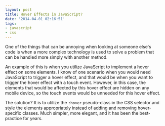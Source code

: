 ```yaml
---
layout: post
title: Hover Effects in JavaScript?
date: '2014-04-01 02:16:51'
tags:
- javascript
- css
---
```


One of the things that can be annoying when looking at someone else's code is when a more complex technology is used to solve a problem that can be handled more simply with another method.

An example of this is when you utilize JavaScript to implement a hover effect on some elements. I know of one scenario when you would need JavaScript to trigger a hover effect, and that would be when you want to trigger the hover effect with a touch event. However, in this case, the elements that would be affected by this hover effect are hidden on any mobile device, so the touch events would be unneeded for this hover effect.

The solution? It is to utilize the `:hover` pseudo-class in the CSS selector and style the elements appropriately instead of adding and removing hover-specific classes. Much simpler, more elegant, and it has been the best-practice for years.